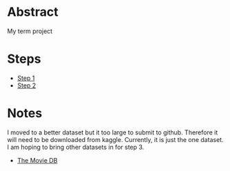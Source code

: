 # Abstract

My term project

# Steps

- [Step 1](./step1.md)
- [Step 2](./step2.md)

# Notes

I moved to a better dataset but it too large to submit to github. Therefore 
it will need to be downloaded from kaggle. Currently, it is just the one dataset.
I am hoping to bring other datasets in for step 3.

- [The Movie DB](https://www.kaggle.com/mathlasker/tmdballmovies)
